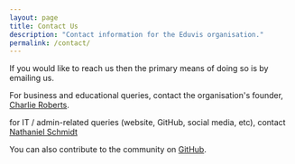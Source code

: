 ```yaml
---
layout: page
title: Contact Us
description: "Contact information for the Eduvis organisation."
permalink: /contact/
---
```


If you would like to reach us then the primary means of doing so is by emailing us.

For business and educational queries, contact the organisation's founder, [Charlie Roberts](MAILTO:charlie@eduvis.com.au).

for IT / admin-related queries (website, GitHub, social media, etc), contact [Nathaniel Schmidt](MAILTO:schmidty2244@gmail.com)

You can also contribute to the community on [GitHub](https://github.com/eduvis).